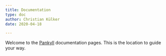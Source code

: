 ```yaml
---
title: Documentation
type: doc
author: Christian Külker
date: 2020-04-18

---
```


Welcome to the [Pankyll] documentation pages. This is the location to guide
your way.



[Pankyll]: https://www.pankyll.org/
